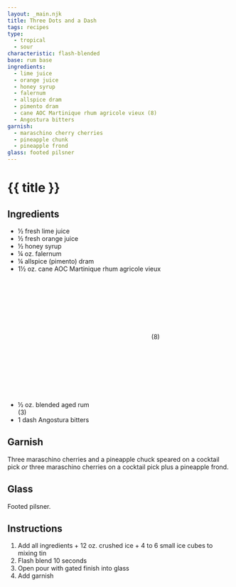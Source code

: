 ```yaml
---
layout: _main.njk
title: Three Dots and a Dash
tags: recipes
type: 
  - tropical
  - sour
characteristic: flash-blended
base: rum base
ingredients:
  - lime juice
  - orange juice
  - honey syrup
  - falernum
  - allspice dram
  - pimento dram
  - cane AOC Martinique rhum agricole vieux (8)
  - Angostura bitters
garnish:
  - maraschino cherry cherries
  - pineapple chunk
  - pineapple frond
glass: footed pilsner
---
```


<!-- markdownlint-disable MD025 -->
# {{ title }}
<!-- markdownlint-disable MD025 -->

## Ingredients

- &frac12; fresh lime juice
- &frac12; fresh orange juice
- &frac12; honey syrup
- &frac14; oz. falernum
- &frac14; allspice (pimento) dram
- 1&frac12; oz. cane AOC Martinique rhum agricole vieux&nbsp;<icon-l space="1em"><span class="with-icon"><svg><use href="/assets/images/icons/circle-8.svg#circle-8"></use></svg><span class="sr-only">(8)</span></span></icon-l>
- &frac12; oz. blended aged rum&nbsp;<icon-l space="1em"><span class="with-icon"><svg><use href="/assets/images/icons/circle-3.svg#circle-3"></use></svg><span class="sr-only">(3)</span></span></icon-l>
- 1 dash Angostura bitters

## Garnish

Three maraschino cherries and a pineapple chuck speared on a cocktail pick *or* three maraschino cherries on a cocktail pick plus a pineapple frond.

## Glass

Footed pilsner.

## Instructions

1. Add all ingredients + 12 oz. crushed ice + 4 to 6 small ice cubes to mixing tin
2. Flash blend 10 seconds
3. Open pour with gated finish into glass
4. Add garnish

